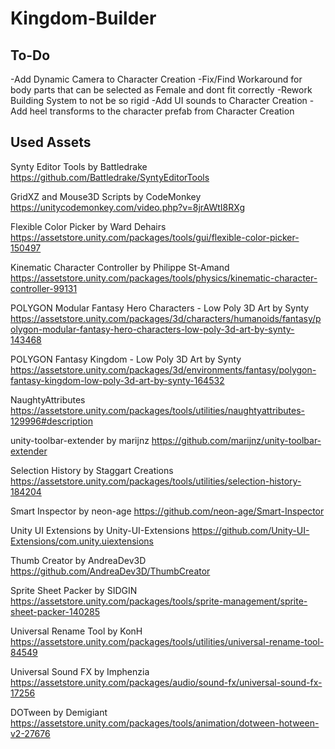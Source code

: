 # Kingdom-Builder

To-Do
------
-Add Dynamic Camera to Character Creation
-Fix/Find Workaround for body parts that can be selected as Female and dont fit correctly
-Rework Building System to not be so rigid
-Add UI sounds to Character Creation
-Add heel transforms to the character prefab from Character Creation

Used Assets
------------

Synty Editor Tools by Battledrake
https://github.com/Battledrake/SyntyEditorTools

GridXZ and Mouse3D Scripts by CodeMonkey
https://unitycodemonkey.com/video.php?v=8jrAWtI8RXg

Flexible Color Picker by Ward Dehairs
https://assetstore.unity.com/packages/tools/gui/flexible-color-picker-150497

Kinematic Character Controller by Philippe St-Amand
https://assetstore.unity.com/packages/tools/physics/kinematic-character-controller-99131

POLYGON Modular Fantasy Hero Characters - Low Poly 3D Art by Synty
https://assetstore.unity.com/packages/3d/characters/humanoids/fantasy/polygon-modular-fantasy-hero-characters-low-poly-3d-art-by-synty-143468

POLYGON Fantasy Kingdom - Low Poly 3D Art by Synty
https://assetstore.unity.com/packages/3d/environments/fantasy/polygon-fantasy-kingdom-low-poly-3d-art-by-synty-164532

NaughtyAttributes
https://assetstore.unity.com/packages/tools/utilities/naughtyattributes-129996#description

unity-toolbar-extender by marijnz
https://github.com/marijnz/unity-toolbar-extender

Selection History by Staggart Creations
https://assetstore.unity.com/packages/tools/utilities/selection-history-184204

Smart Inspector by neon-age
https://github.com/neon-age/Smart-Inspector

Unity UI Extensions by Unity-UI-Extensions 
https://github.com/Unity-UI-Extensions/com.unity.uiextensions

Thumb Creator by AndreaDev3D
https://github.com/AndreaDev3D/ThumbCreator

Sprite Sheet Packer by SIDGIN
https://assetstore.unity.com/packages/tools/sprite-management/sprite-sheet-packer-140285

Universal Rename Tool by KonH
https://assetstore.unity.com/packages/tools/utilities/universal-rename-tool-84549

Universal Sound FX by Imphenzia
https://assetstore.unity.com/packages/audio/sound-fx/universal-sound-fx-17256

DOTween by Demigiant
https://assetstore.unity.com/packages/tools/animation/dotween-hotween-v2-27676